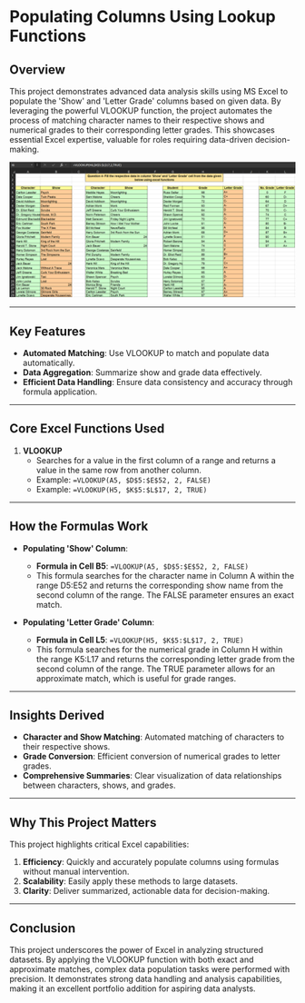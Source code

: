 # **Populating Columns Using Lookup Functions**

## **Overview**
This project demonstrates advanced data analysis skills using MS Excel to populate the 'Show' and 'Letter Grade' columns based on given data. By leveraging the powerful VLOOKUP function, the project automates the process of matching character names to their respective shows and numerical grades to their corresponding letter grades. This showcases essential Excel expertise, valuable for roles requiring data-driven decision-making.

![Project Overview](Project_04_Image.png)

---

## **Key Features**
- **Automated Matching**: Use VLOOKUP to match and populate data automatically.
- **Data Aggregation**: Summarize show and grade data effectively.
- **Efficient Data Handling**: Ensure data consistency and accuracy through formula application.

---

## **Core Excel Functions Used**
1. **VLOOKUP**
   - Searches for a value in the first column of a range and returns a value in the same row from another column.
   - Example: `=VLOOKUP(A5, $D$5:$E$52, 2, FALSE)`
   - Example: `=VLOOKUP(H5, $K$5:$L$17, 2, TRUE)`

---

## **How the Formulas Work**
- **Populating 'Show' Column**:
  - **Formula in Cell B5**: `=VLOOKUP(A5, $D$5:$E$52, 2, FALSE)`
  - This formula searches for the character name in Column A within the range D5:E52 and returns the corresponding show name from the second column of the range. The FALSE parameter ensures an exact match.

- **Populating 'Letter Grade' Column**:
  - **Formula in Cell L5**: `=VLOOKUP(H5, $K$5:$L$17, 2, TRUE)`
  - This formula searches for the numerical grade in Column H within the range K5:L17 and returns the corresponding letter grade from the second column of the range. The TRUE parameter allows for an approximate match, which is useful for grade ranges.

---

## **Insights Derived**
- **Character and Show Matching**: Automated matching of characters to their respective shows.
- **Grade Conversion**: Efficient conversion of numerical grades to letter grades.
- **Comprehensive Summaries**: Clear visualization of data relationships between characters, shows, and grades.

---

## **Why This Project Matters**
This project highlights critical Excel capabilities:
1. **Efficiency**: Quickly and accurately populate columns using formulas without manual intervention.
2. **Scalability**: Easily apply these methods to large datasets.
3. **Clarity**: Deliver summarized, actionable data for decision-making.

---

## **Conclusion**
This project underscores the power of Excel in analyzing structured datasets. By applying the VLOOKUP function with both exact and approximate matches, complex data population tasks were performed with precision. It demonstrates strong data handling and analysis capabilities, making it an excellent portfolio addition for aspiring data analysts.
